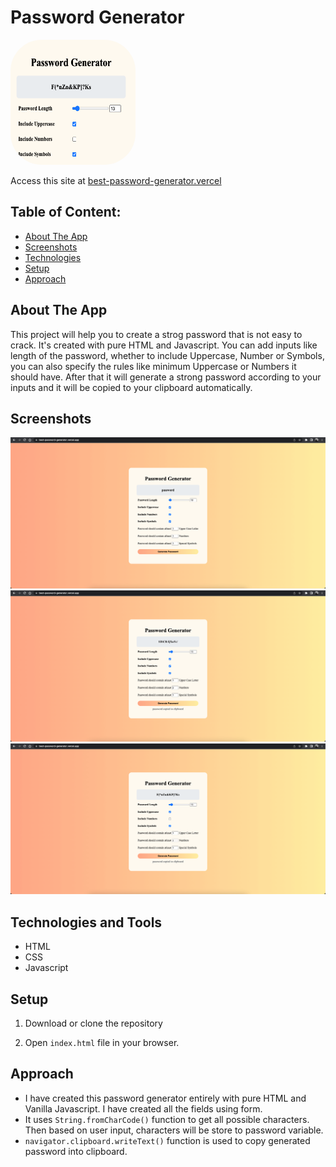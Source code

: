 # Password Generator

<img src="https://github.com/BrijenMakwana/PasswordGenerator/blob/main/images/icon_PG.png" width="200" height="200" style="border-radius:50px;">

Access this site at [best-password-generator.vercel](https://best-password-generator.vercel)

## Table of Content:

- [About The App](#about-the-app)
- [Screenshots](#screenshots)
- [Technologies](#technologies-and-tools)
- [Setup](#setup)
- [Approach](#approach)

## About The App

This project will help you to create a strog password that is not easy to crack. It's created with pure HTML and Javascript. You can add inputs like length of the password, whether to include Uppercase, Number or Symbols, you can also specify the rules like minimum Uppercase or Numbers it should have. After that it will generate a strong password according to your inputs and it will be copied to your clipboard automatically.

## Screenshots

![App Screenshot](https://github.com/BrijenMakwana/PasswordGenerator/blob/main/images/screenshot_1.png)
![App Screenshot](https://github.com/BrijenMakwana/PasswordGenerator/blob/main/images/screenshot_2.png)
![App Screenshot](https://github.com/BrijenMakwana/PasswordGenerator/blob/main/images/screenshot_3.png)

## Technologies and Tools

- HTML
- CSS
- Javascript

## Setup

1. Download or clone the repository

2. Open ```index.html``` file in your browser.

## Approach

- I have created this password generator entirely with pure HTML and Vanilla Javascript. I have created all the fields using form.
- It uses ```String.fromCharCode()``` function to get all possible characters. Then based on user input, characters will be store to password variable.
- ```navigator.clipboard.writeText()``` function is used to copy generated password into clipboard.


